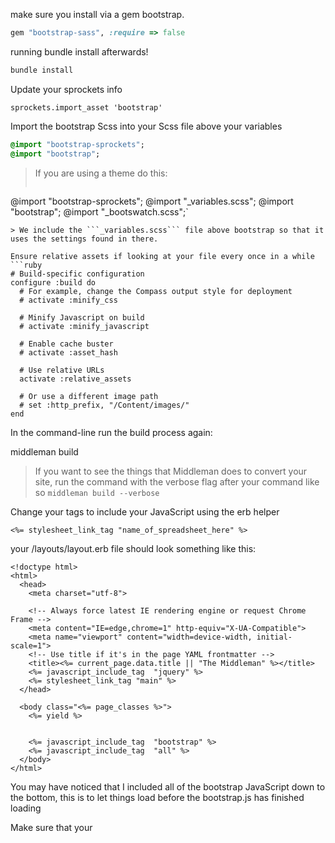 make sure you install via a gem bootstrap.

```ruby
gem "bootstrap-sass", :require => false
```

running bundle install afterwards!

```bash
bundle install
```

Update your sprockets info

```sprockets.import_asset 'bootstrap'```

Import the bootstrap Scss into your Scss file above your variables

```sass
@import "bootstrap-sprockets";
@import "bootstrap";
```

> If you are using a theme do this:
>```
@import "bootstrap-sprockets";
@import "_variables.scss";
@import "bootstrap";
@import "_bootswatch.scss";`
```
> We include the ```_variables.scss``` file above bootstrap so that it uses the settings found in there.

Ensure relative assets if looking at your file every once in a while
```ruby
# Build-specific configuration
configure :build do
  # For example, change the Compass output style for deployment
  # activate :minify_css

  # Minify Javascript on build
  # activate :minify_javascript

  # Enable cache buster
  # activate :asset_hash

  # Use relative URLs
  activate :relative_assets

  # Or use a different image path
  # set :http_prefix, "/Content/images/"
end
```

In the command-line run the build process again:

middleman build

> If you want to see the things that Middleman does to convert your site, run the command with the verbose flag after your command like so ```middleman build --verbose```

Change your tags to include your JavaScript using the erb helper

```<%= stylesheet_link_tag "name_of_spreadsheet_here" %> ```

your /layouts/layout.erb file should look something like this:

```erb
<!doctype html>
<html>
  <head>
    <meta charset="utf-8">
    
    <!-- Always force latest IE rendering engine or request Chrome Frame -->
    <meta content="IE=edge,chrome=1" http-equiv="X-UA-Compatible">
    <meta name="viewport" content="width=device-width, initial-scale=1">
    <!-- Use title if it's in the page YAML frontmatter -->
    <title><%= current_page.data.title || "The Middleman" %></title>
    <%= javascript_include_tag  "jquery" %>
    <%= stylesheet_link_tag "main" %>
  </head>
  
  <body class="<%= page_classes %>">
    <%= yield %>
    

    <%= javascript_include_tag  "bootstrap" %>
    <%= javascript_include_tag  "all" %>
  </body>
</html>
```

You may have noticed that I included all of the bootstrap JavaScript down to the bottom, this is to let things load before the bootstrap.js has finished loading

Make sure that your